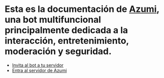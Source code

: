 # Esta es la documentación de [Azumi](), una bot multifuncional principalmente dedicada a la interacción, entretenimiento, moderación y seguridad.

- [Invita al bot a tu servidor](https://discordapp.com/oauth2/authorize?client_id=713885461168390144&scope=bot&permissions=2146958847)
- [Entra al servidor de Azumi](https://discord.gg/aAsZpCv)
